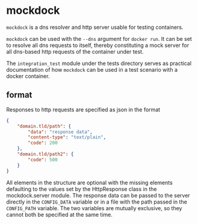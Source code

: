 mockdock
========

```mockdock``` is a dns resolver and http server usable for testing
containers.

```mockdock``` can be used with the ```--dns``` argument for ```docker
run```. It can be set to resolve all dns requests to itself, thereby
constituting a mock server for all dns-based http requests of the
container under test.

The ```integration_test``` module under the tests directory serves as
practical documentation of how ```mockdock``` can be used in a test
scenario with a docker container.

format
------

Responses to http requests are specified as json in the format
```json
{
	"domain.tld/path": {
		"data": "response data",
		"content-type": "text/plain",
		"code": 200
	},
	"domain.tld/path2": {
		"code": 500
	}
}
```
All elements in the structure are optional with the missing elements
defaulting to the values set by the HttpResponse class in the
mockdock.server module.
The response data can be passed to the server directly in the
```CONFIG_DATA``` variable or in a file with the path passed in
the ```CONFIG_PATH``` variable. The two variables are mutually
exclusive, so they cannot both be specified at the same time.
